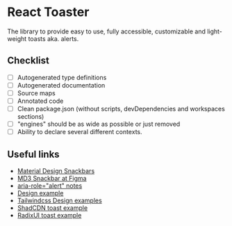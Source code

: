 # React Toaster

The library to provide easy to use, fully accessible, customizable and light-weight toasts aka. alerts.

## Checklist

- [ ] Autogenerated type definitions
- [ ] Autogenerated documentation
- [ ] Source maps
- [ ] Annotated code
- [ ] Clean package.json (without scripts, devDependencies and workspaces sections)
- [ ] "engines" should be as wide as possible or just removed
- [ ] Ability to declare several different contexts.

## Useful links

- [Material Design Snackbars](https://m3.material.io/components/snackbar/overview)
- [MD3 Snackbar at Figma](<https://www.figma.com/file/7v53gbFTcRRQvDG9NZKZqn/Material-3-Design-Kit-(Community)?type=design&node-id=53977-33572&mode=dev>)
- [aria-role="alert" notes](https://developer.mozilla.org/en-US/docs/Web/Accessibility/ARIA/Roles/alert_role)
- [Design example](https://flowbite.com/docs/components/toast/)
- [Tailwindcss Design examples](https://tailwindui.com/components/application-ui/overlays/notifications)
- [ShadCDN toast example](https://ui.shadcn.com/docs/components/toast#destructive)
- [RadixUI toast example](https://www.radix-ui.com/primitives/docs/components/toast)
